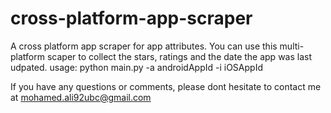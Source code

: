# cross-platform-app-scraper
A cross platform app scraper for app attributes.
You can use this multi-platform scaper to collect the stars, ratings and the date the app was last udpated.
usage: 
python main.py -a androidAppId -i iOSAppId

If you have any questions or comments, please dont hesitate to contact me at mohamed.ali92ubc@gmail.com
